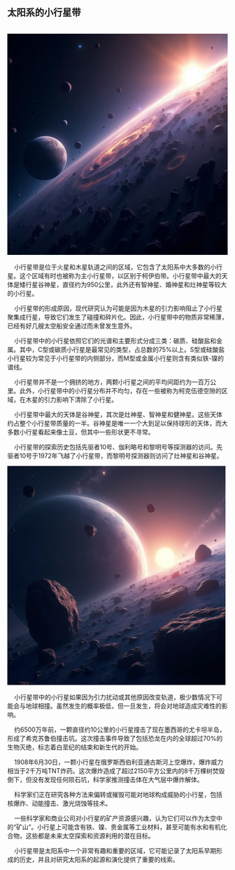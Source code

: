 ## 太阳系的小行星带

    <img title="" src="main.webp" alt="" width="517">

    小行星带是位于火星和木星轨道之间的区域，它包含了太阳系中大多数的小行星。这个区域有时也被称为主小行星带，以区别于柯伊伯带。小行星带中最大的天体是矮行星谷神星，直径约为950公里，此外还有智神星、婚神星和灶神星等较大的小行星。

    小行星带的形成原因，现代研究认为可能是因为木星的引力影响阻止了小行星聚集成行星，导致它们发生了碰撞和碎片化。因此，小行星带中的物质非常稀薄，已经有好几艘太空船安全通过而未曾发生意外。

    小行星带中的小行星依照它们的光谱和主要形式分成三类：碳质、硅酸盐和金属。其中，C型或碳质小行星是最常见的类型，占总数的75%以上。S型或硅酸盐小行星较为常见于小行星带的内侧部分，而M型或金属小行星则含有类似铁-镍的谱线。

    小行星带并不是一个拥挤的地方，两颗小行星之间的平均间距约为一百万公里。此外，小行星带中的小行星分布并不均匀，存在一些被称为柯克伍德空隙的区域，在木星的引力影响下清除了小行星。

    小行星带中最大的天体是谷神星，其次是灶神星、智神星和健神星。这些天体约占整个小行星带质量的一半。谷神星是唯一一个大到足以保持球形的天体，而大多数小行星看起来像土豆，但其中一些形状更不寻常。

    小行星带的探索历史包括先驱者10号、伽利略号和黎明号等探测器的访问。先驱者10号于1972年飞越了小行星带，而黎明号探测器则访问了灶神星和谷神星。

<img title="" src="s.webp" alt="" width="499">

    小行星带中的小行星如果因为引力扰动或其他原因改变轨道，极少数情况下可能会与地球相撞。虽然发生的概率极低，但一旦发生，将会对地球造成灾难性的影响。

    约6500万年前，一颗直径约10公里的小行星撞击了现在墨西哥的尤卡坦半岛，形成了希克苏鲁伯撞击坑。这次撞击事件导致了包括恐龙在内的全球超过70%的生物灭绝，标志着白垩纪的结束和新生代的开始。

    1908年6月30日，一颗小行星在俄罗斯西伯利亚通古斯河上空爆炸，爆炸威力相当于2千万吨TNT炸药。这次爆炸造成了超过2150平方公里内的8千万棵树焚毁倒下，但没有发现任何陨石坑，科学家推测撞击体在大气层中爆炸解体。

    科学家们正在研究各种方法来偏转或摧毁可能对地球构成威胁的小行星，包括核爆炸、动能撞击、激光烧蚀等技术。

    一些科学家和商业公司对小行星的矿产资源感兴趣，认为它们可以作为太空中的“矿山”。小行星上可能含有铁、镍、贵金属等工业材料，甚至可能有水和有机化合物，这些都是未来太空探索和资源利用的潜在目标。

     小行星带是太阳系中一个非常有趣和重要的区域，它可能记录了太阳系早期形成的历史，并且对研究太阳系的起源和演化提供了重要的线索。
